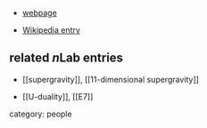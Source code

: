 

* [webpage](http://www.phys.ens.fr/~cremmer/)

* [Wikipedia entry](https://en.wikipedia.org/wiki/EugÃ¨ne_Cremmer)

## related $n$Lab entries

* [[supergravity]], [[11-dimensional supergravity]]

* [[U-duality]], [[E7]]

category: people